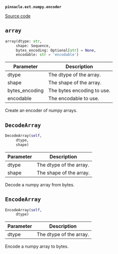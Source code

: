 **`pinnacle.ext.numpy.encoder`** 

[Source code](https://github.com/pinnacle/pinnacle/blob/main/pinnacle/ext/numpy/encoder.py)

## `array` 

```python
array(dtype: str,
     shape: Sequence,
     bytes_encoding: Optional[str] = None,
     encodable: str = 'encodable')
```
| Parameter | Description |
|-----------|-------------|
| dtype | The dtype of the array. |
| shape | The shape of the array. |
| bytes_encoding | The bytes encoding to use. |
| encodable | The encodable to use. |

Create an encoder of numpy arrays.

## `DecodeArray` 

```python
DecodeArray(self,
     dtype,
     shape)
```
| Parameter | Description |
|-----------|-------------|
| dtype | The dtype of the array. |
| shape | The shape of the array. |

Decode a numpy array from bytes.

## `EncodeArray` 

```python
EncodeArray(self,
     dtype)
```
| Parameter | Description |
|-----------|-------------|
| dtype | The dtype of the array. |

Encode a numpy array to bytes.

